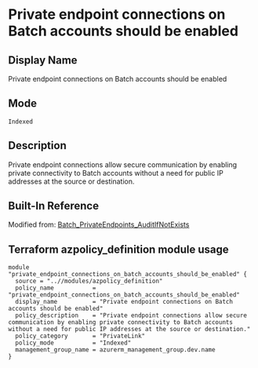 # Private endpoint connections on Batch accounts should be enabled

## Display Name

Private endpoint connections on Batch accounts should be enabled

## Mode

`Indexed`

## Description

Private endpoint connections allow secure communication by enabling private connectivity to Batch accounts without a need for public IP addresses at the source or destination.

## Built-In Reference

Modified from: [Batch_PrivateEndpoints_AuditIfNotExists](https://github.com/Azure/azure-policy/blob/master/built-in-policies/policyDefinitions/Batch/Batch_PrivateEndpoints_AuditIfNotExists.json)

Terraform azpolicy_definition module usage
-----

```hcl
module "private_endpoint_connections_on_batch_accounts_should_be_enabled" {
  source = "..//modules/azpolicy_definition"
  policy_name           = "private_endpoint_connections_on_batch_accounts_should_be_enabled"
  display_name          = "Private endpoint connections on Batch accounts should be enabled"
  policy_description    = "Private endpoint connections allow secure communication by enabling private connectivity to Batch accounts without a need for public IP addresses at the source or destination."
  policy_category       = "PrivateLink"
  policy_mode           = "Indexed"
  management_group_name = azurerm_management_group.dev.name
}
```
